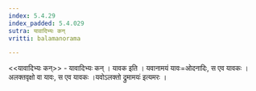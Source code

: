 ```yaml
---
index: 5.4.29
index_padded: 5.4.029
sutra: यावादिभ्यः कन्
vritti: balamanorama

---
```

<<यावादिभ्यः कन्>> - यावादिभ्यः कन् । यावक इति । यवानामयं यावः=ओदनादिः, स एव यावकः । अलक्तवृक्षो वा यावः, स एव यावकः ।यवोऽलक्तो द्रुमामयः॑ इत्यमरः । 